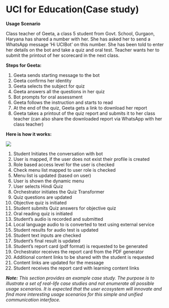 # UCI for Education(Case study)

**Usage Scenario**

Class teacher of Geeta, a class 5 student from Govt. School, Gurgaon, Haryana has shared a number with her. She has asked her to send a WhatsApp message ‘Hi UCIBot’ on this number. She has been told to enter her details on the bot and take a quiz and oral test. Teacher wants her to submit the printout of her scorecard in the next class.

**Steps for Geeta:**

1. Geeta sends starting message to the bot&#x20;
2. Geeta confirms her identity&#x20;
3. Geeta selects the subject for quiz&#x20;
4. Geeta answers all the questions in her quiz&#x20;
5. Bot prompts for oral assessment&#x20;
6. Geeta follows the instruction and starts to read&#x20;
7. At the end of the quiz, Geeta gets a link to download her report&#x20;
8. Geeta takes a printout of the quiz report and submits it to her class teacher (can also share the downloaded report via WhatsApp with her class teacher)

**Here is how it works:**

![](https://lh3.googleusercontent.com/-yK1nq1rAXT1ayOqOScKuGd7j7Rq4aUN2LDtGO7qqpB9hxUbGaNyHzt8inmkkCuhAZk300UeHOT1vMgPyQIALETwtHR76qGxo8LKbNsBYqchDoOgkrjECvZdM16VM1j-6qCccsji)

1. Student Initiates the conversation with bot&#x20;
2. User is mapped, if the user does not exist their profile is created&#x20;
3. Role based access level for the user is checked&#x20;
4. Check menu list mapped to user role is checked&#x20;
5. Menu list is updated (based on user)&#x20;
6. User is shown the dynamic menu&#x20;
7. User selects Hindi Quiz&#x20;
8. Orchestrator initiates the Quiz Transformer&#x20;
9. Quiz questions are updated&#x20;
10. Objective quiz is initiated&#x20;
11. Student submits Quiz answers for objective quiz&#x20;
12. Oral reading quiz is initiated&#x20;
13. Student’s audio is recorded and submitted&#x20;
14. Local language audio to is converted to text using external service&#x20;
15. Student results for audio test is updated&#x20;
16. Student text inputs are checked&#x20;
17. Student’s final result is updated&#x20;
18. Student’s report card (pdf format) is requested to be generated&#x20;
19. Orchestrator receives the report card from the PDF generator&#x20;
20. Additional content links to be shared with the student is requested&#x20;
21. Content links are updated for the message&#x20;
22. Student receives the report card with learning content links



_**Note:**_ _This section provides an example case study. The purpose is to illustrate a set of real-life case studies and not enumerate all possible usage scenarios. It is expected that the user ecosystem will innovate and find more interesting usage scenarios for this simple and unified communication interface._
